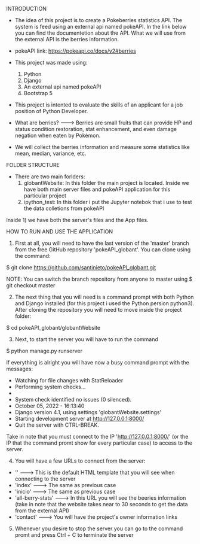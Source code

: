 INTRODUCTION

* The idea of this project is to create a Pokeberries statistics API. The system is feed using an external api named pokeAPI. In the link below you can find the documentetion about the API. What we will use from the external API is the berries information.

* pokeAPI link: https://pokeapi.co/docs/v2#berries

* This project was made using:
    1. Python
    2. Django
    3. An external api named pokeAPI
    4. Bootstrap 5

* This project is intented to evaluate the skills of an applicant for a job position of Python Developer.


* What are berries? ---> Berries are small fruits that can provide HP and status condition restoration, stat enhancement, and even damage negation when eaten by Pokémon.

* We will collect the berries information and measure some statistics like mean, median, variance, etc.

FOLDER STRUCTURE

* There are two main forlders:
    1. globantWebsite: In this folder the main project is located. Inside we have both main server files and pokeAPI application for this particular project
    2. ipython_test: In this folder i put the Jupyter notebok that i use to test the data colletions from pokeAPI

Inside 1) we have both the server's files and the App files.

HOW TO RUN AND USE THE APPLICATION

1. First at all, you will need to have the last version of the 'master' branch from the free GitHub repository 'pokeAPI_globant'. You can clone using the command:

$ git clone https://github.com/santinieto/pokeAPI_globant.git

NOTE: You can switch the branch repository from anyone to master using $ git checkout master 

2. The next thing that you will need is a command prompt with both Python and Django installed (for this project i used the Python persion python3). After cloning the repository you will need to move inside the project folder:

$ cd pokeAPI_globant/globantWebsite

3. Next, to start the server you will have to run the command

$ python manage.py runserver

If everything is alright you will have now a busy command prompt with the messages:

- Watching for file changes with StatReloader
- Performing system checks...
- 
- System check identified no issues (0 silenced).
- October 05, 2022 - 16:13:40
- Django version 4.1, using settings 'globantWebsite.settings'
- Starting development server at http://127.0.0.1:8000/
- Quit the server with CTRL-BREAK.

Take in note that you must connect to the IP 'http://127.0.0.1:8000/' (or the IP that the command promt show for every particular case) to access to the server.

4. You will have a few URLs to connect from the server:
* '' ---> This is the default HTML template that you will see when connecting to the server
* 'index' ---> The same as previous case
* 'inicio' ---> The same as previous case
* 'all-berry-stats' ---> In this URL you will see the beeries information (take in note that the website takes near to 30 seconds to get the data from the external API)
* 'contact' ---> You will have the project's owner information links

5. Whenever you desire to stop the server you can go to the command promt and press Ctrl + C to terminate the server





